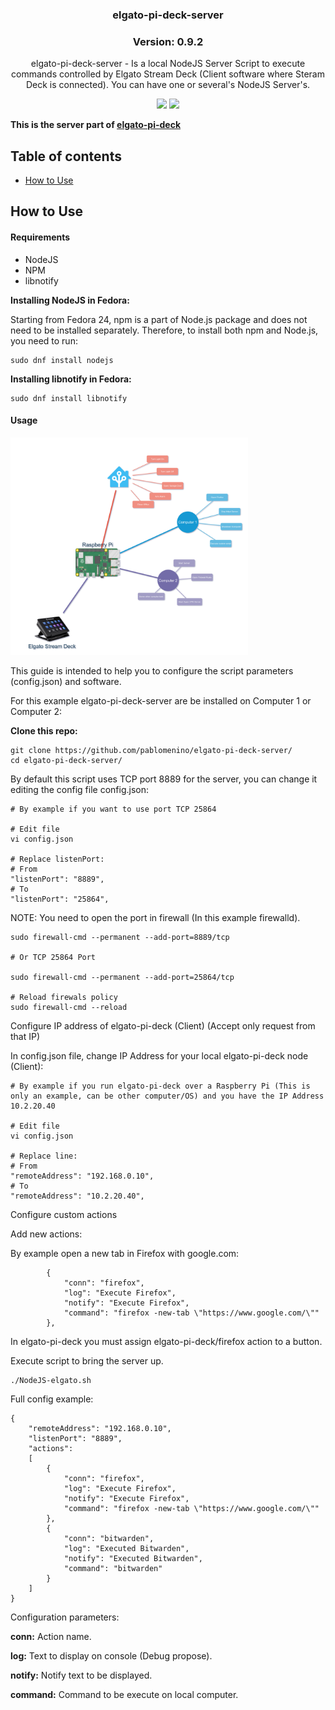 <h3 align="center">elgato-pi-deck-server</h3>
<h3 align="center">Version: 0.9.2</h3>
<p align="center">elgato-pi-deck-server - Is a local NodeJS Server Script to execute commands controlled by Elgato Stream Deck (Client software where Steram Deck is connected). You can have one or several's NodeJS Server's.</p>

<p align="center">
<a href="https://github.com/pablomenino/elgato-pi-deck-server/releases"><img src="https://img.shields.io/github/release/pablomenino/elgato-pi-deck-server.svg"></a>
<a href="./LICENSE"><img src="https://img.shields.io/github/license/pablomenino/elgato-pi-deck-server.svg"></a>
</p>

**This is the server part of [elgato-pi-deck](https://github.com/pablomenino/elgato-pi-deck/)**

## Table of contents

* [How to Use](#how-to-use)

## <a name="how-to-use">How to Use

#### Requirements

* NodeJS
* NPM
* libnotify

**Installing NodeJS in Fedora:**

Starting from Fedora 24, npm is a part of Node.js package and does not need to be installed separately. Therefore, to install both npm and Node.js, you need to run:

```
sudo dnf install nodejs
```

**Installing libnotify in Fedora:**

```
sudo dnf install libnotify
```

#### Usage

<a href="https://raw.githubusercontent.com/pablomenino/elgato-pi-deck-server/master/Assets/diagam.png"><img src="https://raw.githubusercontent.com/pablomenino/elgato-pi-deck-server/master/Assets/diagam.png" width="380"></a>

This guide is intended to help you to configure the script parameters (config.json) and software.

For this example elgato-pi-deck-server are be installed on Computer 1 or Computer 2:

**Clone this repo:**

```
git clone https://github.com/pablomenino/elgato-pi-deck-server/
cd elgato-pi-deck-server/
```

By default this script uses TCP port 8889 for the server, you can change it editing the config file config.json:


```
# By example if you want to use port TCP 25864

# Edit file
vi config.json

# Replace listenPort:
# From
"listenPort": "8889",
# To
"listenPort": "25864",
```

NOTE: You need to open the port in firewall (In this example firewalld).

```
sudo firewall-cmd --permanent --add-port=8889/tcp

# Or TCP 25864 Port

sudo firewall-cmd --permanent --add-port=25864/tcp

# Reload firewals policy
sudo firewall-cmd --reload
```

Configure IP address of elgato-pi-deck (Client) (Accept only request from that IP)

In config.json file, change IP Address for your local elgato-pi-deck node (Client):

```
# By example if you run elgato-pi-deck over a Raspberry Pi (This is only an example, can be other computer/OS) and you have the IP Address 10.2.20.40

# Edit file
vi config.json

# Replace line:
# From
"remoteAddress": "192.168.0.10",
# To
"remoteAddress": "10.2.20.40",
```

Configure custom actions

Add new actions:

By example open a new tab in Firefox with google.com:

```
        {
            "conn": "firefox",
            "log": "Execute Firefox",
            "notify": "Execute Firefox",
            "command": "firefox -new-tab \"https://www.google.com/\""
        },
```

In elgato-pi-deck you must assign elgato-pi-deck/firefox action to a button.

Execute script to bring the server up.

```
./NodeJS-elgato.sh
```

Full config example:

```
{
    "remoteAddress": "192.168.0.10",
    "listenPort": "8889",
    "actions":
    [
        {
            "conn": "firefox",
            "log": "Execute Firefox",
            "notify": "Execute Firefox",
            "command": "firefox -new-tab \"https://www.google.com/\""
        },
        {
            "conn": "bitwarden",
            "log": "Executed Bitwarden",
            "notify": "Executed Bitwarden",
            "command": "bitwarden"
        }
    ]
}
```

Configuration parameters:

**conn:** Action name.

**log:** Text to display on console (Debug propose).

**notify:** Notify text to be displayed.

**command:** Command to be execute on local computer.
